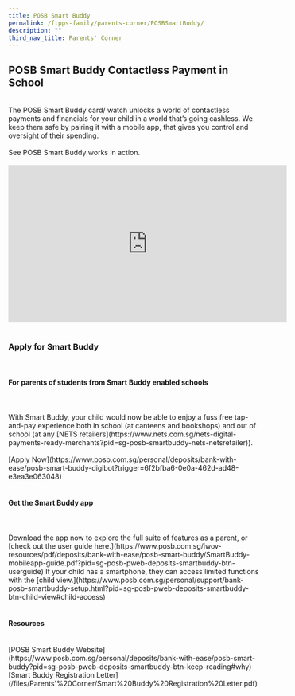 ```yaml
---
title: POSB Smart Buddy
permalink: /ftpps-family/parents-corner/POSBSmartBuddy/
description: ""
third_nav_title: Parents' Corner
---
```

<h2> POSB Smart Buddy Contactless Payment in School</h2>
<br>
The POSB Smart Buddy card/ watch unlocks a world of contactless payments and financials for your child in a world that’s going cashless. We keep them safe by pairing it with a mobile app, that gives you control and oversight of their spending.
<br><br>
See POSB Smart Buddy works in action.
<br><br>
<iframe width="560" height="315" src="https://www.youtube.com/embed/h-EjfXCy9ug" title="YouTube video player" frameborder="0" allow="accelerometer; autoplay; clipboard-write; encrypted-media; gyroscope; picture-in-picture; web-share" allowfullscreen></iframe>
<br><br>
<h3>Apply for Smart Buddy</h3><br>
<h4> For parents of students from Smart Buddy enabled schools</h4>
<br><br>
With Smart Buddy, your child would now be able to enjoy a fuss free tap-and-pay experience both in school (at canteens and bookshops) and out of school (at any 
[NETS retailers](https://www.nets.com.sg/nets-digital-payments-ready-merchants?pid=sg-posb-smartbuddy-nets-netsretailer)).
<br><br>
[Apply Now](https://www.posb.com.sg/personal/deposits/bank-with-ease/posb-smart-buddy-digibot?trigger=6f2bfba6-0e0a-462d-ad48-e3ea3e063048)
<br><br>
<h4>Get the Smart Buddy app</h4>
<br><br>
Download the app now to explore the full suite of features as a parent, or [check out the user guide here.](https://www.posb.com.sg/iwov-resources/pdf/deposits/bank-with-ease/posb-smart-buddy/SmartBuddy-mobileapp-guide.pdf?pid=sg-posb-pweb-deposits-smartbuddy-btn-userguide) If your child has a smartphone, they can access limited functions with the [child view.](https://www.posb.com.sg/personal/support/bank-posb-smartbuddy-setup.html?pid=sg-posb-pweb-deposits-smartbuddy-btn-child-view#child-access)
<br><br>
<h4>Resources</h4>
<br>
[POSB Smart Buddy Website](https://www.posb.com.sg/personal/deposits/bank-with-ease/posb-smart-buddy?pid=sg-posb-pweb-deposits-smartbuddy-btn-keep-reading#why)
<br>
[Smart Buddy Registration Letter](/files/Parents'%20Corner/Smart%20Buddy%20Registration%20Letter.pdf)